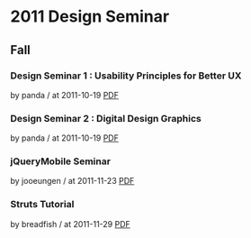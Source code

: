 # 2011 Design Seminar

## Fall

### Design Seminar 1 : Usability Principles for Better UX

by panda / at 2011-10-19
[PDF](https://home.cdn.sparcs.org/seminars/panda-20111019-1.pdf)

### Design Seminar 2 : Digital Design Graphics

by panda / at 2011-10-19
[PDF](https://home.cdn.sparcs.org/seminars/panda-20111019_1-1.pdf)

### jQueryMobile Seminar

by jooeungen / at 2011-11-23
[PDF](https://home.cdn.sparcs.org/seminars/jooeungen-20111123-1.pptx)

### Struts Tutorial

by breadfish / at 2011-11-29
[PDF](https://home.cdn.sparcs.org/seminars/breadfish-20111129-1.ppt)

